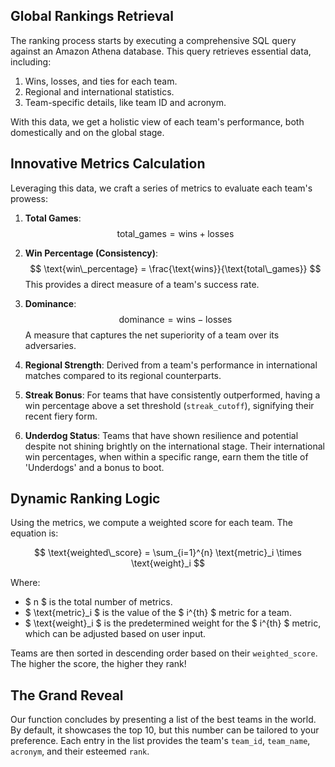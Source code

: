 ## Global Rankings Retrieval

The ranking process starts by executing a comprehensive SQL query against an Amazon Athena database. This query retrieves essential data, including:

1. Wins, losses, and ties for each team.
2. Regional and international statistics.
3. Team-specific details, like team ID and acronym.

With this data, we get a holistic view of each team's performance, both domestically and on the global stage.

## Innovative Metrics Calculation

Leveraging this data, we craft a series of metrics to evaluate each team's prowess:

1. **Total Games**:
$$
\text{total\_games} = \text{wins} + \text{losses}
$$

2. **Win Percentage (Consistency)**:
$$
\text{win\_percentage} = \frac{\text{wins}}{\text{total\_games}}
$$
This provides a direct measure of a team's success rate.

3. **Dominance**:
$$
\text{dominance} = \text{wins} - \text{losses}
$$
A measure that captures the net superiority of a team over its adversaries.

4. **Regional Strength**:
Derived from a team's performance in international matches compared to its regional counterparts.

5. **Streak Bonus**:
For teams that have consistently outperformed, having a win percentage above a set threshold (`streak_cutoff`), signifying their recent fiery form.

6. **Underdog Status**:
Teams that have shown resilience and potential despite not shining brightly on the international stage. Their international win percentages, when within a specific range, earn them the title of 'Underdogs' and a bonus to boot.

## Dynamic Ranking Logic

Using the metrics, we compute a weighted score for each team. The equation is:

$$
\text{weighted\_score} = \sum_{i=1}^{n} \text{metric}_i \times \text{weight}_i
$$

Where:
- $ n $ is the total number of metrics.
- $ \text{metric}_i $ is the value of the $ i^{th} $ metric for a team.
- $ \text{weight}_i $ is the predetermined weight for the $ i^{th} $ metric, which can be adjusted based on user input.

Teams are then sorted in descending order based on their `weighted_score`. The higher the score, the higher they rank!

## The Grand Reveal

Our function concludes by presenting a list of the best teams in the world. By default, it showcases the top 10, but this number can be tailored to your preference. Each entry in the list provides the team's `team_id`, `team_name`, `acronym`, and their esteemed `rank`.